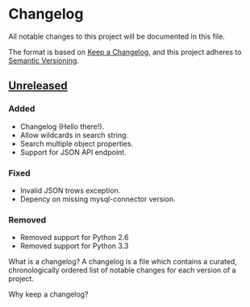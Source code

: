 # Changelog
All notable changes to this project will be documented in this file.

The format is based on [Keep a Changelog](https://keepachangelog.com/en/1.0.0/),
and this project adheres to [Semantic Versioning](https://semver.org/spec/v2.0.0.html).

## [Unreleased]
### Added
- Changelog (Hello there!). 
- Allow wildcards in search string.
- Search multiple object properties.
- Support for JSON API endpoint.

### Fixed
- Invalid JSON trows exception.
- Depency on missing mysql-connector version.

### Removed
- Removed support for Python 2.6
- Removed support for Python 3.3


[Unreleased]: https://github.com/hkraal/ssht/compare/v0.7.2a0...master
What is a changelog?
A changelog is a file which contains a curated, chronologically ordered list of notable changes for each version of a project.

Why keep a changelog?
